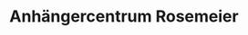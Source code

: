 ---
title: "Anhängercentrum Rosemeier"
url: /horn-bad-meinberg/anhaengercentrum-rosemeier/
shop: Anhänger
---